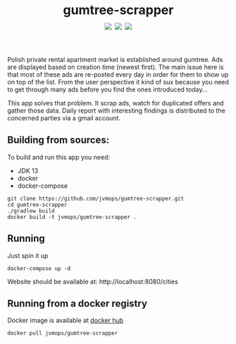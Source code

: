 <h1 align="center">
  gumtree-scrapper<br>
  <a href="https://github.com/jvmops/gumtree-scrapper/actions"><img align="center" src="https://github.com/jvmops/gumtree-scrapper/workflows/master/badge.svg"></a> 
  <a href="https://codecov.io/gh/jvmops/gumtree-scrapper"><img align="center" src="https://codecov.io/gh/jvmops/gumtree-scrapper/branch/master/graph/badge.svg"></a> 
  <a href="https://github.com/jvmops/gumtree-scrapper/blob/master/LICENSE"><img align="center" src="https://img.shields.io/github/license/jvmops/gumtree-scrapper.svg"></a>
  <br><br>
</h1>

Polish private rental apartment market is established around gumtree. Ads are displayed based on creation time (newest first). The main issue here is that most of these ads are re-posted every day in order for them to show up on top of the list. From the user perspective it kind of sux because you need to get through many ads before you find the ones introduced today...

This app solves that problem. It scrap ads, watch for duplicated offers and gather those data. Daily report with interesting findings is distributed to the concerned parties via a gmail account.

## Building from sources:
To build and run this app you need:
- JDK 13
- docker
- docker-compose

```
git clone https://github.com/jvmops/gumtree-scrapper.git
cd gumtree-scrapper
./gradlew build
docker build -t jvmops/gumtree-scrapper .
```

## Running 
Just spin it up
```
docker-compose up -d
```

Website should be available at: http://localhost:8080/cities

## Running from a docker registry
Docker image is available at [docker hub](https://hub.docker.com/r/jvmops/gumtree-scrapper)
```
docker pull jvmops/gumtree-scrapper
```
